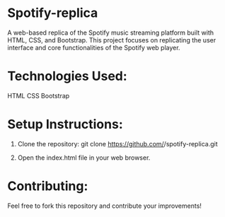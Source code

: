 # Spotify-replica

A web-based replica of the Spotify music streaming platform built with HTML, CSS, and Bootstrap. This project focuses on replicating the user interface and core functionalities of the Spotify web player. 

# Technologies Used:

HTML
CSS
Bootstrap

# Setup Instructions:

1. Clone the repository:
git clone https://github.com/<your-username>/spotify-replica.git

2. Open the index.html file in your web browser.

# Contributing:

Feel free to fork this repository and contribute your improvements! 

